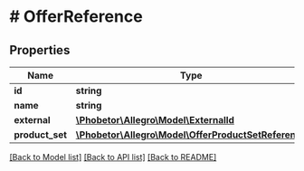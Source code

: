 # # OfferReference

## Properties

Name | Type | Description | Notes
------------ | ------------- | ------------- | -------------
**id** | **string** |  |
**name** | **string** | Offer name. |
**external** | [**\Phobetor\Allegro\Model\ExternalId**](ExternalId.md) |  | [optional]
**product_set** | [**\Phobetor\Allegro\Model\OfferProductSetReference**](OfferProductSetReference.md) |  | [optional]

[[Back to Model list]](../../README.md#models) [[Back to API list]](../../README.md#endpoints) [[Back to README]](../../README.md)
